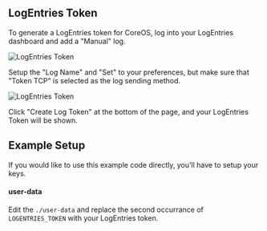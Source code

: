 ## LogEntries Token

To generate a LogEntries token for CoreOS, log into your LogEntries dashboard and add a "Manual" log.

![LogEntries Token](https://photos-1.dropbox.com/t/2/AAB_TqTvR68K7HHEc8RXKYJMakBaYC0bQUZ565Ap_QkZyg/12/593441/png/1024x768/3/1432098000/0/2/Screenshot%202015-05-19%2021.23.47.png/CKGcJCABIAIgAyAEIAUgBigBKAI/cVo-4jW23DAeV3wbNNm8y4T0qp8hQdrgf5NTdWdj5C4)

Setup the "Log Name" and "Set" to your preferences, but make sure that "Token TCP" is selected as the log sending method.

![LogEntries Token](https://photos-6.dropbox.com/t/2/AADlwisD-5pzZoKleCAPcEZ7cWXC22JRXXn5orThcOHrxQ/12/593441/png/1024x768/3/1432098000/0/2/Screenshot%202015-05-19%2020.22.18.png/CKGcJCABIAIgAyAEIAUgBigBKAI/k47zBn0sGCgziZe45Hm_yQO1i2NnFTxsYGwDSRutCJM)

Click "Create Log Token" at the bottom of the page, and your LogEntries Token will be shown.

## Example Setup

If you would like to use this example code directly, you'll have to setup your keys.

#### user-data

Edit the `./user-data` and replace the second occurrance of `LOGENTRIES_TOKEN` with your LogEntries token.
